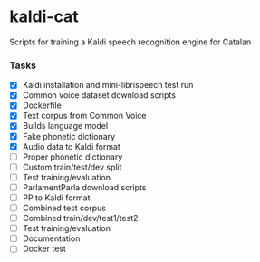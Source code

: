 # kaldi-cat
Scripts for training a Kaldi speech recognition engine for Catalan
 
### Tasks

- [x] Kaldi installation and mini-librispeech test run
- [x] Common voice dataset download scripts
- [x] Dockerfile
- [x] Text corpus from Common Voice
- [x] Builds language model
- [x] Fake phonetic dictionary
- [x] Audio data to Kaldi format
- [ ] Proper phonetic dictionary
- [ ] Custom train/test/dev split
- [ ] Test training/evaluation
- [ ] ParlamentParla download scripts
- [ ] PP to Kaldi format
- [ ] Combined test corpus
- [ ] Combined train/dev/test1/test2
- [ ] Test training/evaluation
- [ ] Documentation
- [ ] Docker test
